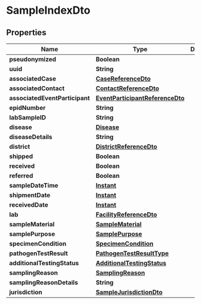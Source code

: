 # SampleIndexDto

## Properties
Name | Type | Description | Notes
------------ | ------------- | ------------- | -------------
**pseudonymized** | **Boolean** |  |  [optional]
**uuid** | **String** |  |  [optional]
**associatedCase** | [**CaseReferenceDto**](CaseReferenceDto.md) |  |  [optional]
**associatedContact** | [**ContactReferenceDto**](ContactReferenceDto.md) |  |  [optional]
**associatedEventParticipant** | [**EventParticipantReferenceDto**](EventParticipantReferenceDto.md) |  |  [optional]
**epidNumber** | **String** |  |  [optional]
**labSampleID** | **String** |  |  [optional]
**disease** | [**Disease**](Disease.md) |  |  [optional]
**diseaseDetails** | **String** |  |  [optional]
**district** | [**DistrictReferenceDto**](DistrictReferenceDto.md) |  |  [optional]
**shipped** | **Boolean** |  |  [optional]
**received** | **Boolean** |  |  [optional]
**referred** | **Boolean** |  |  [optional]
**sampleDateTime** | [**Instant**](OffsetDateTime.md) |  |  [optional]
**shipmentDate** | [**Instant**](OffsetDateTime.md) |  |  [optional]
**receivedDate** | [**Instant**](OffsetDateTime.md) |  |  [optional]
**lab** | [**FacilityReferenceDto**](FacilityReferenceDto.md) |  |  [optional]
**sampleMaterial** | [**SampleMaterial**](SampleMaterial.md) |  |  [optional]
**samplePurpose** | [**SamplePurpose**](SamplePurpose.md) |  |  [optional]
**specimenCondition** | [**SpecimenCondition**](SpecimenCondition.md) |  |  [optional]
**pathogenTestResult** | [**PathogenTestResultType**](PathogenTestResultType.md) |  |  [optional]
**additionalTestingStatus** | [**AdditionalTestingStatus**](AdditionalTestingStatus.md) |  |  [optional]
**samplingReason** | [**SamplingReason**](SamplingReason.md) |  |  [optional]
**samplingReasonDetails** | **String** |  |  [optional]
**jurisdiction** | [**SampleJurisdictionDto**](SampleJurisdictionDto.md) |  |  [optional]
